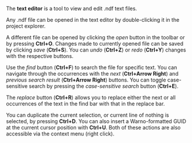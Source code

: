 The **text editor** is a tool to view and edit .ndf text files.

Any .ndf file can be opened in the text editor by double-clicking it in the project explorer. 

A different file can be opened by clicking the *open* button in the toolbar or by pressing **Ctrl+O**. Changes made to currently opened file can be saved by clicking *save* (**Ctrl+S**). You can *undo* (**Ctrl+Z**) or *redo* (**Ctrl+Y**) changes with the respective buttons.

Use the *find* button (**Ctrl+F**) to search the file for specific text. You can navigate through the occurrences with the *next* (**Ctrl+Arrow Right**) and *previous search result* (**Ctrl+Arrow Right**) buttons. You can toggle case-sensitive search by pressing the *case-sensitive search* button (**Ctrl+E**).

The *replace* button (**Ctrl+R**) allows you to replace either the next or all occurrences of the text in the find bar with that in the replace bar.

You can duplicate the current selection, or current line of nothing is selected, by pressing **Ctrl+D**. You can also insert a Warno-formatted GUID at the current cursor position with **Ctrl+U**. Both of these actions are also accessible via the context menu (right click).